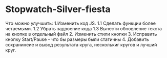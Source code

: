 # Stopwatch-Silver-fiesta
Что можно улучшить:
    1.Изменить код JS.
        1.1 Сделать функции более четаемыми.
        1.2 Убрать задвоение кода
        1.3 Вынести обновление текста на кнопке в отдельный файл
    2. Изменить стили кнопки
    3. Исправить кнопку Start/Pause - что бы размеры были статичны
    4. Добавить сохранинеие и вывод результата круга, несколькиг кругов и лучший круг.